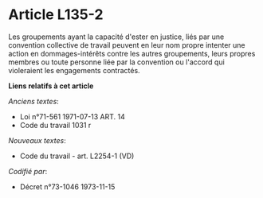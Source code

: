 # Article L135-2

Les groupements ayant la capacité d'ester en justice, liés par une convention collective de travail peuvent en leur nom
propre intenter une action en dommages-intérêts contre les autres groupements, leurs propres membres ou toute personne liée
par la convention ou l'accord qui violeraient les engagements contractés.

**Liens relatifs à cet article**

_Anciens textes_:

  - Loi n°71-561 1971-07-13 ART. 14
  - Code du travail 1031 r

_Nouveaux textes_:

  - Code du travail - art. L2254-1 (VD)

_Codifié par_:

  - Décret n°73-1046 1973-11-15
